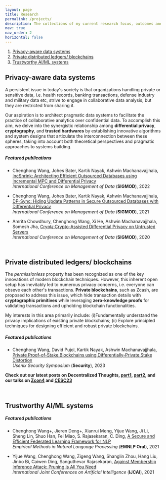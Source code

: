 ```yaml
---
layout: page
title: Research
permalink: /projects/
description: The collections of my current research focus, outcomes and highlights
nav: true
nav_order: 2
horizontal: false
---
```


1. [Privacy-aware data systems](#dbms)
2. [Private distributed ledgers/ blockchains](#blockchain)
3. [Trustworthy AI/ML systems](#ai)

## Privacy-aware data systems <a name="dbms"></a>
A persistent issue in today's society is that organizations handling private or sensitive data, i.e. health records, banking transactions, defense industry and military data etc, strive to engage in collaborative data analysis, but they are restricted from sharing it. 

Our aspiration is to architect pragmatic data systems to facilitate the practice of collaborative analytics over confidential data. To accomplish this aim, we delve into the synergistic relationship among **differential privacy**, **cryptography**, and **trusted hardwares** by establishing innovative algorithms and system designs that articulate the interconnection between these spheres, taking into account both theoretical perspectives and pragmatic approaches to systems building.

##### **Featured publications**
- Chenghong Wang, Johes Bater, Kartik Nayak, Ashwin Machanavajjhala, [IncShrink: Architecting Efficient Outsourced Databases using Incremental MPC and Differential Privacy](https://arxiv.org/abs/2203.05084)\
*International Conference on Management of Data* (**SIGMOD**), 2022

- Chenghong Wang, Johes Bater, Kartik Nayak, Ashwin Machanavajjhala, [DP-Sync: Hiding Update Patterns in Secure Outsourced Databases with Differential Privacy](https://arxiv.org/abs/2103.15942)\
*International Conference on Management of Data* (**SIGMOD**), 2021

- Amrita Chowdhury, Chenghong Wang, Xi He, Ashwin Machanavajjhala, Somesh Jha, [Crypt$\epsilon$:Crypto-Assisted Differential Privacy on Untrusted Servers](https://dl.acm.org/doi/10.1145/3318464.3380596)\
*International Conference on Management of Data* (**SIGMOD**), 2020

<br>

## Private distributed ledgers/ blockchains <a name="blockchain"></a>

The *permissionless* property has been recognized as one of the key innovations of modern blockchain techniques. However, this inherent open setup has inevitably led to numerous privacy concerns, i.e. everyone can obseve each other's transactions. **Private blockchains**, such as Zcash, are proposed to address this issue, which hide transaction details with **cryptographic primitives** while leveraging **zero-knowledge proofs** for validating transactions and upholding blockchain functionalities. 

My interests in this area primarily include: (i)Fundamentally understand the privacy implications of existing private blockchains; (ii) Explore principled techniques for designing efficient and robust private blockchains.

##### **Featured publications**
- Chenghong Wang, David Pujol, Kartik Nayak, Ashwin Machanavajjhala, [Private Proof-of-Stake Blockchains using Differentially-Private Stake Distortion](https://eprint.iacr.org/2023/787)\
*Usenix Security Symposium* (**Security**), 2023

**Check out our latest posts on Decentralized Thoughts, [part1](https://decentralizedthoughts.github.io/2023-07-21-ppos1/), [part2](https://decentralizedthoughts.github.io/2023-07-21-ppos2/), and our talks on [Zcon4](https://www.youtube.com/live/DMiw7m2Ku78?feature=share&t=9316) and [CESC23](https://www.youtube.com/watch?t=6635&v=q9-xxy43BnM&feature=youtu.be)**

<br>

## Trustworthy AI/ML systems <a name="ai"></a>
##### **Featured publications**
- Chenghong Wang+, Jieren Deng+, Xianrui Meng, Yijue Wang, Ji Li, Sheng Lin, Shuo Han, Fei Miao, S. Rajasekaran, C. Ding, [A Secure and Efficient Federated Learning Framework for NLP](https://aclanthology.org/2021.emnlp-main.606)\
*Empirical Methods in Natural Language Processing* (**EMNLP Oral**), 2021

- Yijue Wang, Chenghong Wang, Zigeng Wang, Shanglin Zhou, Hang Liu, Jinbo Bi, Caiwen Ding, Sanguthevar Rajasekaran, [Against Membership Inference Attack: Pruning is All You Need](https://arxiv.org/abs/2008.13578)\
*International Joint Conferences on Artificial Intelligence* (**IJCAI**), 2021 

<br>

<br>
